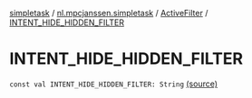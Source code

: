 [simpletask](../../index.md) / [nl.mpcjanssen.simpletask](../index.md) / [ActiveFilter](index.md) / [INTENT_HIDE_HIDDEN_FILTER](.)

# INTENT_HIDE_HIDDEN_FILTER

`const val INTENT_HIDE_HIDDEN_FILTER: String` [(source)](https://github.com/mpcjanssen/simpletask-android/blob/master/src/main/java/nl/mpcjanssen/simpletask/ActiveFilter.kt#L337)
